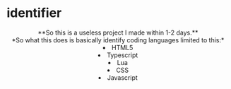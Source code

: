 # identifier
<center>
**So this is a useless project I made within 1-2 days.**
<br>
*So what this does is basically identify coding languages limited to this:*
<br>
<li>HTML5</li>
<li>Typescript</li>
<li>Lua</li>
<li>CSS</li>
<li>Javascript</li>
<br>
</center>
